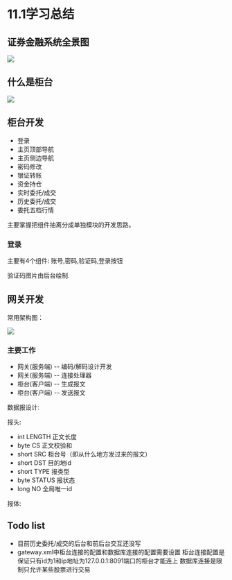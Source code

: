 # 11.1学习总结

## 证券金融系统全景图

![](https://yueqilai-images.oss-cn-beijing.aliyuncs.com/证券金融系统全景.png)

## 什么是柜台

![](https://yueqilai-images.oss-cn-beijing.aliyuncs.com/柜台组成结构.png)

## 柜台开发

- 登录
- 主页顶部导航
- 主页侧边导航
- 密码修改
- 银证转账
- 资金持仓
- 实时委托/成交
- 历史委托/成交
- 委托五档行情

主要掌握把组件抽离分成单独模块的开发思路。

### 登录

主要有4个组件: 账号,密码,验证码,登录按钮

验证码图片由后台绘制.

## 网关开发

常用架构图：

![](https://yueqilai-images.oss-cn-beijing.aliyuncs.com/网关业务.png)

### 主要工作

- 网关(服务端) -- 编码/解码设计开发
- 网关(服务端) -- 连接处理器
- 柜台(客户端) -- 生成报文
- 柜台(客户端) -- 发送报文

数据报设计:

报头:

- int LENGTH 正文长度
- byte CS 正文校验和
- short SRC 柜台号（即从什么地方发过来的报文）
- short DST 目的地id
- short TYPE 报类型
- byte STATUS 报状态
- long NO 全局唯一id

报体:

## Todo list

- 目前历史委托/成交的后台和前后台交互还没写
- gateway.xml中柜台连接的配置和数据库连接的配置需要设置
  柜台连接配置是保证只有id为1和ip地址为127.0.0.1:8091端口的柜台才能连上
  数据库连接是限制只允许某些股票进行交易